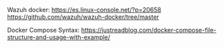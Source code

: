 Wazuh docker:
  https://es.linux-console.net/?p=20658
  https://github.com/wazuh/wazuh-docker/tree/master


Docker Compose Syntax:
 https://justreadblog.com/docker-compose-file-structure-and-usage-with-example/
 
